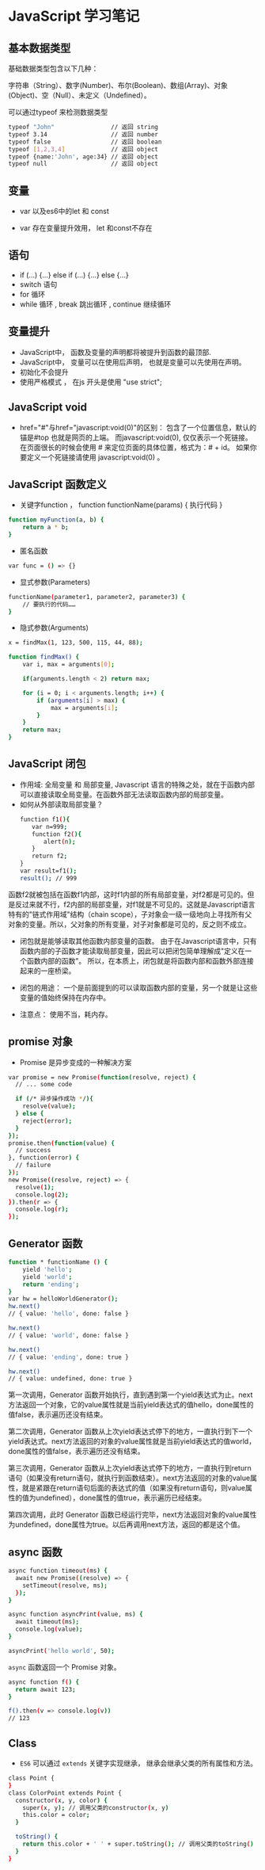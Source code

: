 # JavaScript 学习笔记
## 基本数据类型
<p>基础数据类型包含以下几种：</p>
<p>字符串（String）、数字(Number)、布尔(Boolean)、数组(Array)、对象(Object)、空（Null）、未定义（Undefined）。</p>
<p>可以通过typeof 来检测数据类型</p>

```bash
typeof "John"                // 返回 string
typeof 3.14                  // 返回 number
typeof false                 // 返回 boolean
typeof [1,2,3,4]             // 返回 object
typeof {name:'John', age:34} // 返回 object
typeof null                  // 返回 object
```

## 变量

- var 以及es6中的let 和 const

- var 存在变量提升效用， let 和const不存在

## 语句
- if (...) {...} else if (...) {...} else {...}
- switch 语句
- for 循环
- while 循环 , break 跳出循环 , continue 继续循环

## 变量提升
* JavaScript中， 函数及变量的声明都将被提升到函数的最顶部.
* JavaScript中， 变量可以在使用后声明， 也就是变量可以先使用在声明。
* 初始化不会提升
* 使用严格模式 ， 在js 开头是使用 "use strict";

## JavaScript void
* href="#"与href="javascript:void(0)"的区别：
包含了一个位置信息，默认的锚是#top 也就是网页的上端。
而javascript:void(0), 仅仅表示一个死链接。
在页面很长的时候会使用 # 来定位页面的具体位置，格式为：# + id。
如果你要定义一个死链接请使用 javascript:void(0) 。

## JavaScript 函数定义
* 关键字function ， function functionName(params) {
    执行代码
}
```bash
function myFunction(a, b) {
    return a * b;
}
```

* 匿名函数

```bash
var func = () => {}
```

* 显式参数(Parameters)

```bash
functionName(parameter1, parameter2, parameter3) {
    // 要执行的代码……
}
```

* 隐式参数(Arguments)

```bash
x = findMax(1, 123, 500, 115, 44, 88);

function findMax() {
    var i, max = arguments[0];

    if(arguments.length < 2) return max;

    for (i = 0; i < arguments.length; i++) {
        if (arguments[i] > max) {
            max = arguments[i];
        }
    }
    return max;
}
```

## JavaScript 闭包

* 作用域: 全局变量 和 局部变量, Javascript 语言的特殊之处，就在于函数内部可以直接读取全局变量。在函数外部无法读取函数内部的局部变量。
* 如何从外部读取局部变量？
```bash
　　function f1(){
　　　　var n=999;
　　　　function f2(){
　　　　　　alert(n);
　　　　}
　　　　return f2;
　　}
　　var result=f1();
　　result(); // 999
```
<p>函数f2就被包括在函数f1内部，这时f1内部的所有局部变量，对f2都是可见的。但是反过来就不行，f2内部的局部变量，对f1就是不可见的。这就是Javascript语言特有的"链式作用域"结构（chain scope），子对象会一级一级地向上寻找所有父对象的变量。所以，父对象的所有变量，对子对象都是可见的，反之则不成立。</p>

* 闭包就是能够读取其他函数内部变量的函数。
  由于在Javascript语言中，只有函数内部的子函数才能读取局部变量，因此可以把闭包简单理解成"定义在一个函数内部的函数"。
  所以，在本质上，闭包就是将函数内部和函数外部连接起来的一座桥梁。
* 闭包的用途： 一个是前面提到的可以读取函数内部的变量，另一个就是让这些变量的值始终保持在内存中。

* 注意点： 使用不当，耗内存。

## promise 对象
* Promise 是异步变成的一种解决方案

```bash
var promise = new Promise(function(resolve, reject) {
  // ... some code

  if (/* 异步操作成功 */){
    resolve(value);
  } else {
    reject(error);
  }
});
promise.then(function(value) {
  // success
}, function(error) {
  // failure
});
new Promise((resolve, reject) => {
  resolve(1);
  console.log(2);
}).then(r => {
  console.log(r);
});
```

## Generator 函数

```bash
function * functionName () {
    yield 'hello';
    yield 'world';
    return 'ending';
}
var hw = helloWorldGenerator();
hw.next()
// { value: 'hello', done: false }

hw.next()
// { value: 'world', done: false }

hw.next()
// { value: 'ending', done: true }

hw.next()
// { value: undefined, done: true }
```

第一次调用，Generator 函数开始执行，直到遇到第一个yield表达式为止。next方法返回一个对象，它的value属性就是当前yield表达式的值hello，done属性的值false，表示遍历还没有结束。

第二次调用，Generator 函数从上次yield表达式停下的地方，一直执行到下一个yield表达式。next方法返回的对象的value属性就是当前yield表达式的值world，done属性的值false，表示遍历还没有结束。

第三次调用，Generator 函数从上次yield表达式停下的地方，一直执行到return语句（如果没有return语句，就执行到函数结束）。next方法返回的对象的value属性，就是紧跟在return语句后面的表达式的值（如果没有return语句，则value属性的值为undefined），done属性的值true，表示遍历已经结束。

第四次调用，此时 Generator 函数已经运行完毕，next方法返回对象的value属性为undefined，done属性为true。以后再调用next方法，返回的都是这个值。

## async 函数

```bash
async function timeout(ms) {
  await new Promise((resolve) => {
    setTimeout(resolve, ms);
  });
}

async function asyncPrint(value, ms) {
  await timeout(ms);
  console.log(value);
}

asyncPrint('hello world', 50);
```

`async` 函数返回一个 Promise 对象。

```bash
async function f() {
  return await 123;
}

f().then(v => console.log(v))
// 123
```

## Class
* `ES6` 可以通过 `extends` 关键字实现继承， 继承会继承父类的所有属性和方法。

```bash
class Point {
}
class ColorPoint extends Point {
  constructor(x, y, color) {
    super(x, y); // 调用父类的constructor(x, y)
    this.color = color;
  }

  toString() {
    return this.color + ' ' + super.toString(); // 调用父类的toString()
  }
}
```